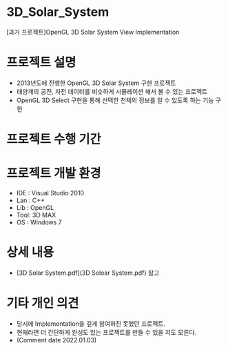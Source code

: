 # 3D_Solar_System
 [과거 프로젝트]OpenGL 3D Solar System View Implementation

# 프로젝트 설명
- 2013년도에 진행한 OpenGL 3D Solar System 구현 프로젝트
- 태양계의 공전, 자전 데이터를 비슷하게 시뮬레이션 해서 볼 수 있는 프로젝트
- OpenGL 3D Select 구현을 통해 선택한 천체의 정보를 알 수 있도록 하는 기능 구현


# 프로젝트 수행 기간

# 프로젝트 개발 환경
- IDE : Visual Studio 2010
- Lan : C++
- Lib : OpenGL
- Tool: 3D MAX
- OS  : Windows 7

# 상세 내용
- [3D Solar System.pdf](3D Soloar System.pdf) 참고

# 기타 개인 의견
- 당시에 Implementation을 깊게 참여하진 못했던 프로젝트.
- 현재라면 더 간단하게 완성도 있는 프로젝트를 만들 수 있을 지도 모른다.
- (Comment date 2022.01.03)
